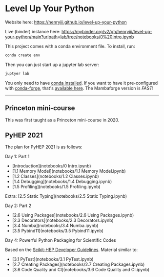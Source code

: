 # Level Up Your Python

Website here: <https://henryiii.github.io/level-up-your-python>

Live (binder) instance here: <https://mybinder.org/v2/gh/henryiii/level-up-your-python/main?urlpath=lab/tree/notebooks/0%20Intro.ipynb>

This project comes with a conda environment file. To install, run:

```bash
conda create env
```

Then you can just start up a jupyter lab server:

```bash
juptyer lab
```

You only need to have [conda installed](https://docs.conda.io/en/latest/miniconda.html). If you want to have it pre-configured with [conda-forge](https://conda-forge.org/), that's [available here](https://github.com/conda-forge/miniforge). The Mambaforge version is _FAST_!

---

## Princeton mini-course

This was first taught as a Princeton mini-course in 2020.

## PyHEP 2021

The plan for PyHEP 2021 is as follows:

Day 1: Part 1

* [Introduction](notebooks/0 Intro.ipynb)
* [1.1 Memory Model](notebooks/1.1 Memory Model.ipynb)
* [1.2 Classes](notebooks/1.2 Classes.ipynb)
* [1.4 Debugging](notebooks/1.4 Debugging.ipynb)
* [1.5 Profiling](notebooks/1.5 Profiling.ipynb)

Extra: [2.5 Static Typing](notebooks/2.5 Static Typing.ipynb)

Day 2: Part 2

* [2.6 Using Packages](notebooks/2.6 Using Packages.ipynb)
* [2.3 Decorators](notebooks/2.3 Decorators.ipynb)
* [3.4 Numba](notebooks/3.4 Numba.ipynb)
* [3.5 Pybind11](notebooks/3.5 Pybind11.ipynb)


Day 4: Powerful Python Packaging for Scientific Codes

Based on the [Scikit-HEP Developer Guidelines](https://scikit-hep.org/developer). Material similar to:

* [3.1 PyTest](notebooks/3.1 PyTest.ipynb)
* [2.7 Creating Packages](notebooks/2.7 Creating Packages.ipynb)
* [3.6 Code Quality and CI](notebooks/3.6 Code Quality and CI.ipynb)
 